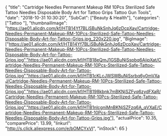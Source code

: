 {
	"title": "Cartridge Needles Permanent Makeup RM 10Pcs Sterilized Safe Tattoo Needles Disposable Body Art for Tattoo Grips Tattoo Gun Tools",
	"date": "2018-10-31 10:30:20",
	"SubCat": ["Beauty & Health"],
	"categories": ["Tattoo "],
	"thumbnailImage": "https://ae01.alicdn.com/kf/HTB14Yf7BLiSBuNkSnhJq6zDcpXav/Cartridge-Needles-Permanent-Makeup-RM-10Pcs-Sterilized-Safe-Tattoo-Needles-Disposable-Body-Art-for-Tattoo-Grips.jpg_220x220.jpg",
	"BigImage": ["https://ae01.alicdn.com/kf/HTB14Yf7BLiSBuNkSnhJq6zDcpXav/Cartridge-Needles-Permanent-Makeup-RM-10Pcs-Sterilized-Safe-Tattoo-Needles-Disposable-Body-Art-for-Tattoo-Grips.jpg","https://ae01.alicdn.com/kf/HTB18eQmJ1GSBuNjSspbq6AiipXat/Cartridge-Needles-Permanent-Makeup-RM-10Pcs-Sterilized-Safe-Tattoo-Needles-Disposable-Body-Art-for-Tattoo-Grips.jpg","https://ae01.alicdn.com/kf/HTB1cKLcJWSWBuNjSsrbq6y0mVXaJ/Cartridge-Needles-Permanent-Makeup-RM-10Pcs-Sterilized-Safe-Tattoo-Needles-Disposable-Body-Art-for-Tattoo-Grips.jpg","https://ae01.alicdn.com/kf/HTB198kbnk7mBKNjSZFyq6zydFXaR/Cartridge-Needles-Permanent-Makeup-RM-10Pcs-Sterilized-Safe-Tattoo-Needles-Disposable-Body-Art-for-Tattoo-Grips.jpg","https://ae01.alicdn.com/kf/HTB1nlcgniMnBKNjSZFzq6A_qVXaE/Cartridge-Needles-Permanent-Makeup-RM-10Pcs-Sterilized-Safe-Tattoo-Needles-Disposable-Body-Art-for-Tattoo-Grips.jpg"],
	"actualPrice": 10.35,
	"comparePrice": 13.99,
	"linkurl": "http://s.click.aliexpress.com/e/bOMCYxVI",
	"inStock": 65
}
